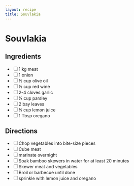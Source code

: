 ```yaml
---
layout: recipe
title: Souvlakia
---
```


<h1>Souvlakia</h1>

<section class="ingredients">
<h2>Ingredients</h2>
<ul class="ingredient-list">
<li><label><input type="checkbox">1 kg meat</label></li>
<li><label><input type="checkbox">1 onion</label></li>
<li><label><input type="checkbox">½ cup olive oil</label></li>
<li><label><input type="checkbox">½ cup red wine</label></li>
<li><label><input type="checkbox">2-4 cloves garlic</label></li>
<li><label><input type="checkbox">⅛ cup parsley</label></li>
<li><label><input type="checkbox">2 bay leaves</label></li>
<li><label><input type="checkbox">¼ cup lemon juice</label></li>
<li><label><input type="checkbox">1 Tbsp oregano</label></li>
</ul>
</section>

<section class="directions">
<h2>Directions</h2>
<ul class="direction-list">
<li><label><input type="checkbox">Chop vegetables into bite-size pieces</label></li>
<li><label><input type="checkbox">Cube meat</label></li>
<li><label><input type="checkbox">marinate overnight</label></li>
<li><label><input type="checkbox">Soak bamboo skewers in water for at least 20 minutes</label></li>
<li><label><input type="checkbox">Skewer meat and vegetables</label></li>
<li><label><input type="checkbox">Broil or barbecue until done</label></li>
<li><label><input type="checkbox">sprinkle with lemon juice and oregano</label></li>
</ul>
</section>
